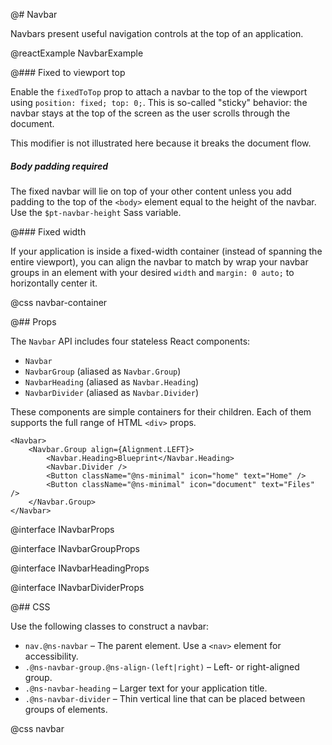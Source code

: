 @# Navbar

Navbars present useful navigation controls at the top of an application.

@reactExample NavbarExample

@### Fixed to viewport top

Enable the `fixedToTop` prop to attach a navbar to the top of the viewport using
`position: fixed; top: 0;`. This is so-called "sticky" behavior: the navbar
stays at the top of the screen as the user scrolls through the document.

This modifier is not illustrated here because it breaks the document flow.

<div class="@ns-callout @ns-intent-danger @ns-icon-error">
    <h5 class="@ns-heading">Body padding required</h5>

The fixed navbar will lie on top of your other content unless you add padding to the top of the
`<body>` element equal to the height of the navbar. Use the `$pt-navbar-height` Sass variable.

</div>

@### Fixed width

If your application is inside a fixed-width container (instead of spanning the
entire viewport), you can align the navbar to match by wrap your navbar groups
in an element with your desired `width` and `margin: 0 auto;` to horizontally
center it.

@css navbar-container

@## Props

The `Navbar` API includes four stateless React components:

* `Navbar`
* `NavbarGroup` (aliased as `Navbar.Group`)
* `NavbarHeading` (aliased as `Navbar.Heading`)
* `NavbarDivider` (aliased as `Navbar.Divider`)

These components are simple containers for their children. Each of them supports
the full range of HTML `<div>` props.

```tsx
<Navbar>
    <Navbar.Group align={Alignment.LEFT}>
        <Navbar.Heading>Blueprint</Navbar.Heading>
        <Navbar.Divider />
        <Button className="@ns-minimal" icon="home" text="Home" />
        <Button className="@ns-minimal" icon="document" text="Files" />
    </Navbar.Group>
</Navbar>
```

@interface INavbarProps

@interface INavbarGroupProps

@interface INavbarHeadingProps

@interface INavbarDividerProps

@## CSS

Use the following classes to construct a navbar:

* `nav.@ns-navbar` &ndash; The parent element. Use a `<nav>` element for accessibility.
* `.@ns-navbar-group.@ns-align-(left|right)` &ndash; Left- or right-aligned group.
* `.@ns-navbar-heading` &ndash; Larger text for your application title.
* `.@ns-navbar-divider` &ndash; Thin vertical line that can be placed between groups of elements.

@css navbar
